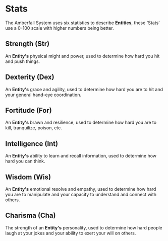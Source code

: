 # Stats

The Amberfall System uses six statistics to describe **Entities**, these 'Stats' use a 0-100 scale with higher numbers being better.

## Strength (Str)

An **Entity's** physical might and power, used to determine how hard you hit and push things.

## Dexterity (Dex)

An **Entity's** grace and agility, used to determine how hard you are to hit and your general hand-eye coordination.

## Fortitude (For)

An **Entity's** brawn and resilience, used to determine how hard you are to kill, tranquilize, poison, etc.

## Intelligence (Int)

An **Entity's** ability to learn and recall information, used to determine how hard you can think.

## Wisdom (Wis)

An **Entity's** emotional resolve and empathy, used to determine how hard you are to manipulate and your capacity to understand and connect with others.

## Charisma (Cha)

The strength of an **Entity's** personality, used to determine how hard people laugh at your jokes and your ability to exert your will on others.
